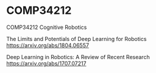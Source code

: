 # COMP34212
COMP34212 Cognitive Robotics

The Limits and Potentials of Deep Learning for Robotics
https://arxiv.org/abs/1804.06557

Deep Learning in Robotics: A Review of Recent Research
https://arxiv.org/abs/1707.07217